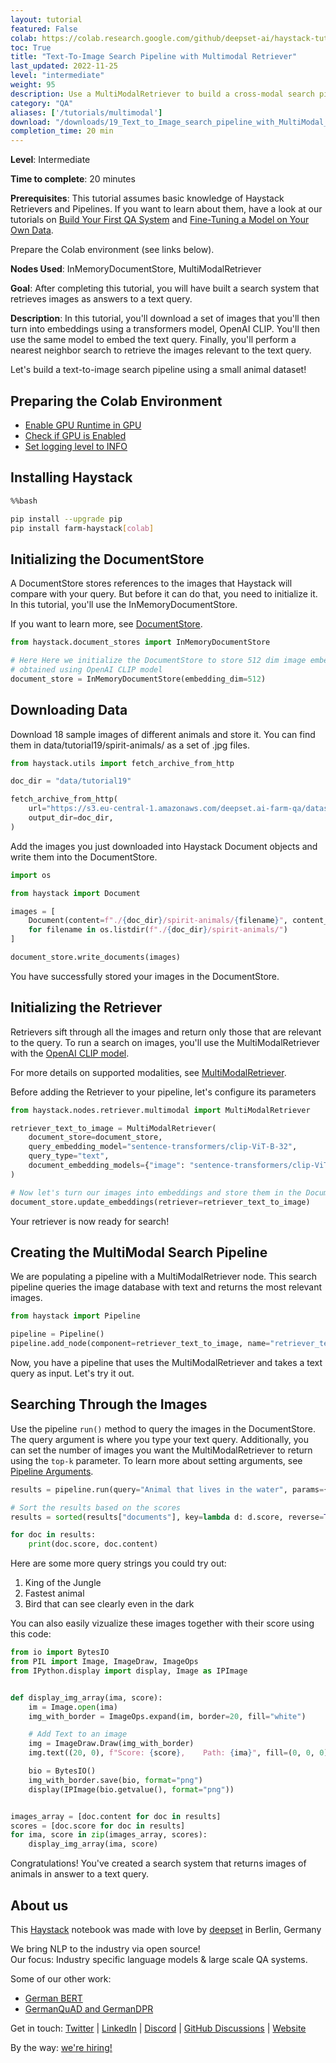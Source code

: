 ```yaml
---
layout: tutorial
featured: False
colab: https://colab.research.google.com/github/deepset-ai/haystack-tutorials/blob/main/tutorials/19_Text_to_Image_search_pipeline_with_MultiModal_Retriever.ipynb
toc: True
title: "Text-To-Image Search Pipeline with Multimodal Retriever"
last_updated: 2022-11-25
level: "intermediate"
weight: 95
description: Use a MultiModalRetriever to build a cross-modal search pipeline.
category: "QA"
aliases: ['/tutorials/multimodal']
download: "/downloads/19_Text_to_Image_search_pipeline_with_MultiModal_Retriever.ipynb"
completion_time: 20 min
---
```

    


**Level**: Intermediate

**Time to complete**: 20 minutes

**Prerequisites**: This tutorial assumes basic knowledge of Haystack Retrievers and Pipelines. If you want to learn about them, have a look at our tutorials on [Build Your First QA System](https://github.com/deepset-ai/haystack-tutorials/blob/main/tutorials/01_Basic_QA_Pipeline.ipynb) and [Fine-Tuning a Model on Your Own Data](https://github.com/deepset-ai/haystack-tutorials/blob/main/tutorials/02_Finetune_a_model_on_your_data.ipynb).

Prepare the Colab environment (see links below).

**Nodes Used**: InMemoryDocumentStore, MultiModalRetriever

**Goal**: After completing this tutorial, you will have built a search system that retrieves images as answers to a text query.

**Description**: In this tutorial, you'll download a set of images that you'll then turn into embeddings using a transformers model, OpenAI CLIP. You'll then use the same model to embed the text query. Finally, you'll perform a nearest neighbor search to retrieve the images relevant to the text query.

Let's build a text-to-image search pipeline using a small animal dataset!

## Preparing the Colab Environment

- [Enable GPU Runtime in GPU](https://docs.haystack.deepset.ai/v5.2-unstable/docs/enable-gpu-runtime-in-colab)
- [Check if GPU is Enabled](https://docs.haystack.deepset.ai/v5.2-unstable/docs/check-if-gpu-is-enabled)
- [Set logging level to INFO](https://docs.haystack.deepset.ai/v5.2-unstable/docs/set-the-logging-level)

## Installing Haystack


```bash
%%bash

pip install --upgrade pip
pip install farm-haystack[colab]
```

## Initializing the DocumentStore

A DocumentStore stores references to the images that Haystack will compare with your query. But before it can do that, you need to initialize it. In this tutorial, you'll use the InMemoryDocumentStore.

If you want to learn more, see [DocumentStore](https://docs.haystack.deepset.ai/docs/document_store).


```python
from haystack.document_stores import InMemoryDocumentStore

# Here Here we initialize the DocumentStore to store 512 dim image embeddings
# obtained using OpenAI CLIP model
document_store = InMemoryDocumentStore(embedding_dim=512)
```

## Downloading Data

Download 18 sample images of different animals and store it. You can find them in data/tutorial19/spirit-animals/ as a set of .jpg files.


```python
from haystack.utils import fetch_archive_from_http

doc_dir = "data/tutorial19"

fetch_archive_from_http(
    url="https://s3.eu-central-1.amazonaws.com/deepset.ai-farm-qa/datasets/documents/spirit-animals.zip",
    output_dir=doc_dir,
)
```

Add the images you just downloaded into Haystack Document objects and write them into the DocumentStore.


```python
import os

from haystack import Document

images = [
    Document(content=f"./{doc_dir}/spirit-animals/{filename}", content_type="image")
    for filename in os.listdir(f"./{doc_dir}/spirit-animals/")
]

document_store.write_documents(images)
```

You have successfully stored your images in the DocumentStore.



## Initializing the Retriever

Retrievers sift through all the images and return only those that are relevant to the query. To run a search on images, you'll use the MultiModalRetriever with the [OpenAI CLIP model](https://github.com/openai/CLIP/blob/main/model-card.md). 

For more details on supported modalities, see [MultiModalRetriever](https://docs.haystack.deepset.ai/docs/retriever#multimodal-retrieval).

Before adding the Retriever to your pipeline, let's configure its parameters


```python
from haystack.nodes.retriever.multimodal import MultiModalRetriever

retriever_text_to_image = MultiModalRetriever(
    document_store=document_store,
    query_embedding_model="sentence-transformers/clip-ViT-B-32",
    query_type="text",
    document_embedding_models={"image": "sentence-transformers/clip-ViT-B-32"},
)

# Now let's turn our images into embeddings and store them in the DocumentStore.
document_store.update_embeddings(retriever=retriever_text_to_image)
```

 Your retriever is now ready for search!

## Creating the MultiModal Search Pipeline

We are populating a pipeline with a MultiModalRetriever node. This search pipeline queries the image database with text and returns the most relevant images.


```python
from haystack import Pipeline

pipeline = Pipeline()
pipeline.add_node(component=retriever_text_to_image, name="retriever_text_to_image", inputs=["Query"])
```

Now, you have a pipeline that uses the MultiModalRetriever and takes a text query as input. Let's try it out.

## Searching Through the Images

Use the pipeline `run()` method to query the images in the DocumentStore. The query argument is where you type your text query. Additionally, you can set the number of images you want the MultiModalRetriever to return using the `top-k` parameter. To learn more about setting arguments, see [Pipeline Arguments](https://docs.haystack.deepset.ai/docs/pipelines#arguments).


```python
results = pipeline.run(query="Animal that lives in the water", params={"retriever_text_to_image": {"top_k": 3}})

# Sort the results based on the scores
results = sorted(results["documents"], key=lambda d: d.score, reverse=True)

for doc in results:
    print(doc.score, doc.content)
```

Here are some more query strings you could try out:

1.   King of the Jungle
2.   Fastest animal
3.   Bird that can see clearly even in the dark



You can also easily vizualize these images together with their score using this code:





```python
from io import BytesIO
from PIL import Image, ImageDraw, ImageOps
from IPython.display import display, Image as IPImage


def display_img_array(ima, score):
    im = Image.open(ima)
    img_with_border = ImageOps.expand(im, border=20, fill="white")

    # Add Text to an image
    img = ImageDraw.Draw(img_with_border)
    img.text((20, 0), f"Score: {score},    Path: {ima}", fill=(0, 0, 0))

    bio = BytesIO()
    img_with_border.save(bio, format="png")
    display(IPImage(bio.getvalue(), format="png"))


images_array = [doc.content for doc in results]
scores = [doc.score for doc in results]
for ima, score in zip(images_array, scores):
    display_img_array(ima, score)
```

Congratulations! You've created a search system that returns images of animals in answer to a text query.

## About us

This [Haystack](https://github.com/deepset-ai/haystack/) notebook was made with love by [deepset](https://deepset.ai/) in Berlin, Germany

We bring NLP to the industry via open source!  
Our focus: Industry specific language models & large scale QA systems.  
  
Some of our other work: 
- [German BERT](https://deepset.ai/german-bert)
- [GermanQuAD and GermanDPR](https://deepset.ai/germanquad)

Get in touch:
[Twitter](https://twitter.com/deepset_ai) | [LinkedIn](https://www.linkedin.com/company/deepset-ai/) | [Discord](https://haystack.deepset.ai/community/join) | [GitHub Discussions](https://github.com/deepset-ai/haystack/discussions) | [Website](https://deepset.ai)

By the way: [we're hiring!](https://www.deepset.ai/jobs)

